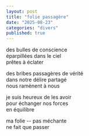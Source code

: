 ```yaml
---
layout: post
title: "folie passagère"
date: "2025-08-23"
categories: "divers"
published: true
---
```


des bulles de conscience  
éparpillées dans le ciel  
prêtes à éclater  

des bribes passagères de vérité  
dans notre délire partagé  
nous ramènent à nous  

je suis heureux de les avoir  
pour échanger nos forces  
en équilibre  

ma folie -- pas méchante  
ne fait que passer  
